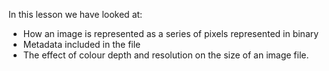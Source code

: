 In this lesson we have looked at:

- How an image is represented as a series of pixels represented in binary
- Metadata included in the file
- The effect of colour depth and resolution on the size of an image file.